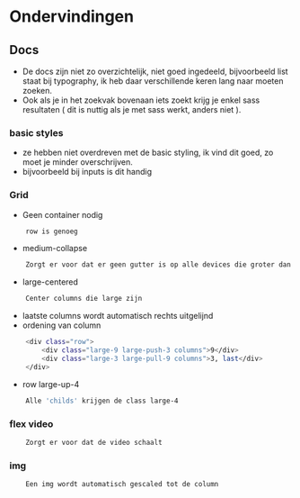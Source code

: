 # Ondervindingen

## Docs
- De docs zijn niet zo overzichtelijk, niet goed ingedeeld, bijvoorbeeld list staat bij typography, ik heb daar verschillende keren lang naar moeten zoeken.
- Ook als je in het zoekvak bovenaan iets zoekt krijg je enkel sass resultaten ( dit is nuttig als je met sass werkt, anders niet ).


### basic styles
- ze hebben niet overdreven met de basic styling, ik vind dit goed, zo moet je minder overschrijven.
- bijvoorbeeld bij inputs is dit handig

### Grid
- Geen container nodig
```bash
    row is genoeg
```
- medium-collapse
```bash
    Zorgt er voor dat er geen gutter is op alle devices die groter dan medium viewport size hebben
```
- large-centered
```bash
    Center columns die large zijn
```
- laatste columns wordt automatisch rechts uitgelijnd
- ordening van column
```bash
    <div class="row">
        <div class="large-9 large-push-3 columns">9</div>
        <div class="large-3 large-pull-9 columns">3, last</div>
    </div>
```
- row large-up-4
```bash
    Alle 'childs' krijgen de class large-4
```

### flex video
```bash
    Zorgt er voor dat de video schaalt
```

### img
```bash
    Een img wordt automatisch gescaled tot de column
```